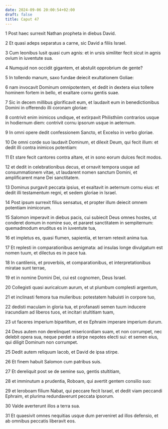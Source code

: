 ```yaml
---
date: 2024-09-06 20:00:54+02:00
draft: false
title: Caput 47
---
```





1 Post haec surrexit Nathan propheta in diebus David.

2 Et quasi adeps separatus a carne, sic David a filiis Israel.

3 Cum leonibus lusit quasi cum agnis: et in ursis similiter fecit sicut in agnis ovium in iuventute sua.

4 Numquid non occidit gigantem, et abstulit opprobrium de gente?

5 In tollendo manum, saxo fundae deiecit exultationem Goliae:

6 nam invocavit Dominum omnipotentem, et dedit in dextera eius tollere hominem fortem in bello, et exaltare cornu gentis suae.

7 Sic in decem millibus glorificavit eum, et laudavit eum in benedictionibus Domini in offerendo illi coronam gloriae:

8 contrivit enim inimicos undique, et extirpavit Philisthiim contrarios usque in hodiernum diem: contrivit cornu ipsorum usque in aeternum.

9 In omni opere dedit confessionem Sancto, et Excelso in verbo gloriae.

10 De omni corde suo laudavit Dominum, et dilexit Deum, qui fecit illum: et dedit illi contra inimicos potentiam:

11 Et stare fecit cantores contra altare, et in sono eorum dulces fecit modos.

12 et dedit in celebrationibus decus, et ornavit tempora usque ad consummationem vitae, ut laudarent nomen sanctum Domini, et amplificarent mane Dei sanctitatem.

13 Dominus purgavit peccata ipsius, et exaltavit in aeternum cornu eius: et dedit illi testamentum regni, et sedem gloriae in Israel.

14 Post ipsum surrexit filius sensatus, et propter illum deiecit omnem potentiam inimicorum.

15 Salomon imperavit in diebus pacis, cui subiecit Deus omnes hostes, ut conderet domum in nomine suo, et pararet sanctitatem in sempiternum: quemadmodum eruditus es in iuventute tua,

16 et impletus es, quasi flumen, sapientia, et terram retexit anima tua.

17 Et replesti in comparationibus aenigmata: ad insulas longe divulgatum est nomen tuum, et dilectus es in pace tua.

18 In cantilenis, et proverbiis, et comparationibus, et interpretationibus miratae sunt terrae,

19 et in nomine Domini Dei, cui est cognomen, Deus Israel.

20 Collegisti quasi auricalcum aurum, et ut plumbum complesti argentum,

21 et inclinasti femora tua mulieribus: potestatem habuisti in corpore tuo,

22 dedisti maculam in gloria tua, et profanasti semen tuum inducere iracundiam ad liberos tuos, et incitari stultitiam tuam,

23 ut faceres imperium bipartitum, et ex Ephraim imperare imperium durum.

24 Deus autem non derelinquet misericordiam suam, et non corrumpet, nec delebit opera sua, neque perdet a stirpe nepotes electi sui: et semen eius, qui diligit Dominum non corrumpet.

25 Dedit autem reliquum Iacob, et David de ipsa stirpe.

26 Et finem habuit Salomon cum patribus suis.

27 Et dereliquit post se de semine suo, gentis stultitiam,

28 et imminutum a prudentia, Roboam, qui avertit gentem consilio suo:

29 et Ieroboam filium Nabat, qui peccare fecit Israel, et dedit viam peccandi Ephraim, et plurima redundaverunt peccata ipsorum.

30 Valde averterunt illos a terra sua.

31 Et quaesivit omnes nequitias usque dum perveniret ad illos defensio, et ab omnibus peccatis liberavit eos.


